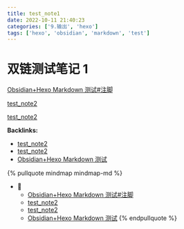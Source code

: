 ```yaml
---
title: test_note1
date: 2022-10-11 21:40:23
categories: ['9.输出', 'hexo']
tags: ['hexo', 'obsidian', 'markdown', 'test']
---
```

# 双链测试笔记 1

[Obsidian+Hexo Markdown 测试#注脚](../cf5e875dd18a1a28fcad3f7d9ef0f7f956287483/#注脚)

[test_note2](../a1051e510da0bf87d685c05b40001b7020d14a66)

[test_note2](../8f6545d7e67011208be5a476458127a9efcf702f)


**Backlinks:**

- [test_note2](../8f6545d7e67011208be5a476458127a9efcf702f)
- [test_note2](../a1051e510da0bf87d685c05b40001b7020d14a66)
- [Obsidian+Hexo Markdown 测试](../cf5e875dd18a1a28fcad3f7d9ef0f7f956287483)

{% pullquote mindmap mindmap-md %}
- 🔵
  - [Obsidian+Hexo Markdown 测试#注脚](../cf5e875dd18a1a28fcad3f7d9ef0f7f956287483/#注脚)
  - [test_note2](../a1051e510da0bf87d685c05b40001b7020d14a66)
  - [test_note2](../8f6545d7e67011208be5a476458127a9efcf702f)
  - [Obsidian+Hexo Markdown 测试](../cf5e875dd18a1a28fcad3f7d9ef0f7f956287483)
{% endpullquote %}